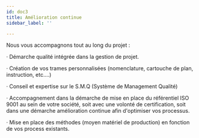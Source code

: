 ```yaml
---
id: doc3
title: Amélioration continue
sidebar_label: ''

---
```

Nous vous accompagnons tout au long du projet :

· Démarche qualité intégrée dans la gestion de projet.

· Création de vos trames personnalisées (nomenclature, cartouche de plan, instruction, etc.…)

· Conseil et expertise sur le S.M.Q (Système de Management Qualité)

· Accompagnement dans la démarche de mise en place du référentiel ISO 9001 au sein de votre société, soit avec une volonté de certification, soit dans une démarche amélioration continue afin d'optimiser vos processus.

· Mise en place des méthodes (moyen matériel de production) en fonction de vos process existants.
